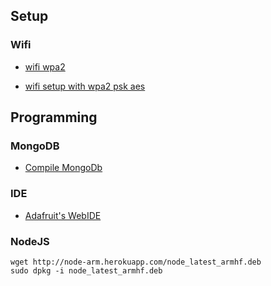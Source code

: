 ## Setup

### Wifi

* [wifi wpa2](http://www.suntimebox.com/raspberry-pi-tutorial-course/week-3/day2-1-wireless-network-setup)

* [wifi setup with wpa2 psk aes](https://coderwall.com/p/v290ta/raspberry-pi-wifi-setup-with-wpa2-psk-aes)



## Programming

### MongoDB
* [Compile MongoDb](http://c-mobberley.com/wordpress/2013/10/14/raspberry-pi-mongodb-installation-the-working-guide/)

### IDE
* [Adafruit's WebIDE](https://learn.adafruit.com/webide)


### NodeJS

    wget http://node-arm.herokuapp.com/node_latest_armhf.deb
    sudo dpkg -i node_latest_armhf.deb
    
<!--stackedit_data:
eyJoaXN0b3J5IjpbLTExMzk4MTg2MDldfQ==
-->